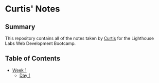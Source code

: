 # Curtis' Notes

## Summary

This repository contains all of the notes taken by [Curtis](https://github.com/curtis-wils0n) for the Lighthouse Labs Web Development Bootcamp.

## Table of Contents

* [Week 1](/Week_1/)
  * [Day 1](/Week_1/Day_1/)